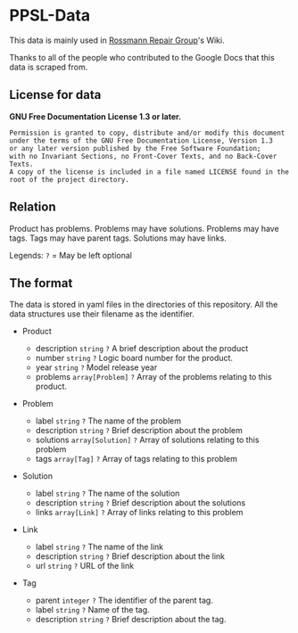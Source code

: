 # PPSL-Data

This data is mainly used in [Rossmann Repair Group](https://wiki2.rossmanngroup.com/index.php?title=Main_Page)'s Wiki.

Thanks to all of the people who contributed to the Google Docs that this data is scraped from.

## License for data
**GNU Free Documentation License 1.3 or later.**

    Permission is granted to copy, distribute and/or modify this document
    under the terms of the GNU Free Documentation License, Version 1.3
    or any later version published by the Free Software Foundation;
    with no Invariant Sections, no Front-Cover Texts, and no Back-Cover Texts.
    A copy of the license is included in a file named LICENSE found in the root of the project directory.

## Relation
Product has problems.
Problems may have solutions.
Problems may have tags.
Tags may have parent tags.
Solutions may have links.

Legends: `?` = May be left optional

## The format

The data is stored in yaml files in the directories of this repository.
All the data structures use their filename as the identifier.

- Product
  - description `string` `?` A brief description about the product
  - number `string` `?` Logic board number for the product.
  - year `string` `?` Model release year
  - problems `array[Problem]` `?` Array of the problems relating to this product.

- Problem
  - label `string` `?` The name of the problem
  - description `string` `?` Brief description about the problem
  - solutions `array[Solution]` `?` Array of solutions relating to this problem
  - tags `array[Tag]` `?` Array of tags relating to this problem

- Solution
  - label `string` `?` The name of the solution
  - description `string` `?` Brief description about the solutions
  - links `array[Link]` `?` Array of links relating to this problem

- Link
  - label `string` `?` The name of the link
  - description `string` `?` Brief description about the link
  - url `string` `?` URL of the link

- Tag
  - parent `integer` `?` The identifier of the parent tag.
  - label `string` `?` Name of the tag.
  - description `string` `?` Brief description about the tag.
